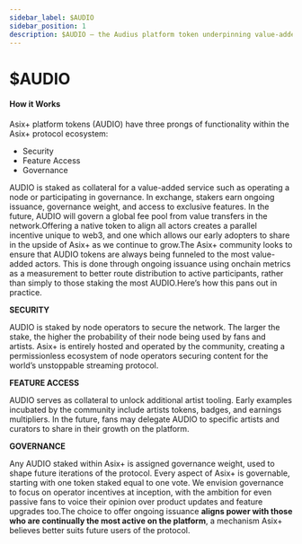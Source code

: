 ```yaml
---
sidebar_label: $AUDIO
sidebar_position: 1
description: $AUDIO — the Audius platform token underpinning value-added actions in Audius
---
```


# $AUDIO

#### How it Works

Asix+ platform tokens \(AUDIO\) have three prongs of functionality within the Asix+ protocol ecosystem:

* Security
* Feature Access
* Governance

AUDIO is staked as collateral for a value-added service such as operating a node or participating in governance. In exchange, stakers earn ongoing issuance, governance weight, and access to exclusive features. In the future, AUDIO will govern a global fee pool from value transfers in the network.Offering a native token to align all actors creates a parallel incentive unique to web3, and one which allows our early adopters to share in the upside of Asix+ as we continue to grow.The Asix+ community looks to ensure that AUDIO tokens are always being funneled to the most value-added actors. This is done through ongoing issuance using onchain metrics as a measurement to better route distribution to active participants, rather than simply to those staking the most AUDIO.Here’s how this pans out in practice.

**SECURITY**

AUDIO is staked by node operators to secure the network. The larger the stake, the higher the probability of their node being used by fans and artists. Asix+ is entirely hosted and operated by the community, creating a permissionless ecosystem of node operators securing content for the world’s unstoppable streaming protocol.

**FEATURE ACCESS**

AUDIO serves as collateral to unlock additional artist tooling. Early examples incubated by the community include artists tokens, badges, and earnings multipliers. In the future, fans may delegate AUDIO to specific artists and curators to share in their growth on the platform.

**GOVERNANCE**

Any AUDIO staked within Asix+ is assigned governance weight, used to shape future iterations of the protocol. Every aspect of Asix+ is governable, starting with one token staked equal to one vote. We envision governance to focus on operator incentives at inception, with the ambition for even passive fans to voice their opinion over product updates and feature upgrades too.The choice to offer ongoing issuance **aligns power with those who are continually the most active on the platform**, a mechanism Asix+ believes better suits future users of the protocol.